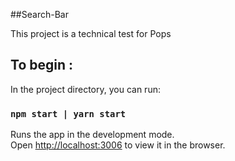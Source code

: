 ##Search-Bar

This project is a technical test for Pops

## To begin :

In the project directory, you can run:

### `npm start | yarn start`

Runs the app in the development mode.<br>
Open [http://localhost:3006](http://localhost:3006) to view it in the browser.